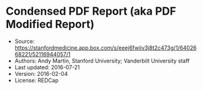 # Condensed PDF Report (aka PDF Modified Report)

* Source: https://stanfordmedicine.app.box.com/s/eeej6fwiiv3j8t2c473g/1/6402668221/52116944057/1
* Authors: Andy Martin, Stanford University; Vanderbilt University staff
* Last updated: 2016-07-21
* Version: 2016-02-04
* License: REDCap
